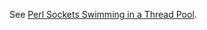 See [Perl Sockets Swimming in a Thread Pool](https://sinistercode.com/public/donnie/blog/perl-sockets-swimming).
